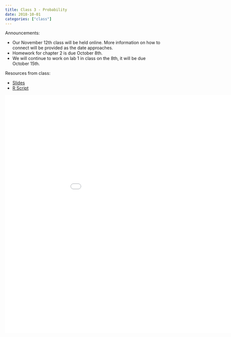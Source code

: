 ```yaml
---
title: Class 3 - Probability
date: 2018-10-01
categories: ["class"]
---
```


Announcements:

* Our November 12th class will be held online. More information on how to connect will be provided as the date approaches.
* Homework for chapter 2 is due October 8th.
* We will continue to work on lab 1 in class on the 8th, it will be due October 15th.

Resources from class:

* [Slides](/slides/2018-10-10-Probability.html)
* [R Script](https://raw.githubusercontent.com/jbryer/CRJ504Fall2018/master/R/2018-10-01.R)

<!--more-->

<iframe src="/slides/2018-10-10-Probability.html#1" width="1024px" height="768px"  frameborder="0" allowfullscreen>
</iframe>

